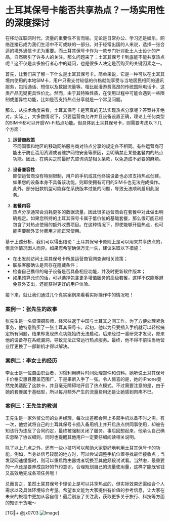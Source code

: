 # 土耳其保号卡能否共享热点？一场实用性的深度探讨

在移动互联网时代，流量的重要性不言而喻。无论是日常办公、学习还是娱乐，网络连接已成为我们生活中不可或缺的一部分。对于经常出国的人来说，选择一张合适的境外通信卡尤为重要。而土耳其保号卡作为一款专门针对赴土人士设计的产品，自然吸引了许多人的关注。那么问题来了：土耳其保号卡到底能不能共享热点呢？这不仅是众多旅行者心中的疑问，也是很多人决定是否购买的关键因素之一。

首先，让我们来了解一下什么是土耳其保号卡。简单来说，它是一种可以在土耳其境内使用的本地SIM卡，用户只需支付较低的价格就能享受与当地居民相同的通讯服务，包括通话、短信以及数据流量等。相比起漫游费高昂的传统国际电话卡，这类产品无疑更具性价比。然而，由于其特殊性质，在使用过程中可能会遇到一些限制或差异性功能，比如是否支持热点分享就是一个常见问题。

那么，从技术角度来看，土耳其保号卡是否真的无法实现热点分享呢？答案并非绝对。实际上，大多数情况下，只要运营商允许并且设备设置正确，理论上任何类型的SIM卡都可以开启Wi-Fi热点功能。但具体到土耳其保号卡，则需要考虑以下几个方面：

1. **运营商政策**  
   不同国家和地区的移动网络服务商对热点分享的规定各不相同。有些运营商可能出于防止滥用资源或者维护网络安全等原因，会明确禁止某些套餐内的热点功能。因此，在购买之前最好先咨询清楚相关条款，以免造成不必要的麻烦。

2. **设备兼容性**  
   即使运营商没有特别限制，用户的手机或其他终端设备也必须支持热点创建。如果您的设备本身不具备该功能，则即使拥有可用的SIM卡也无法完成操作。此外，部分旧款机型可能存在系统版本过低的问题，导致无法顺利启用此服务。

3. **套餐内容**  
   热点分享通常会消耗更多的数据流量，因此很多运营商会在套餐中对此做出明确规定。如果您所持的土耳其保号卡属于低价位的基础套餐，那么很可能已经包含了对热点使用的额外收费项目。在这种情况下，即使能够开启热点，也可能需要额外支付费用才能正常使用。

基于上述分析，我们可以得出结论：土耳其保号卡原则上是可以用来共享热点的，但具体情况因人而异。如果您希望确保万无一失，建议采取以下措施：

- 在出发前访问土耳其保号卡所属运营商官网查询相关政策；
- 联系客服确认是否存在隐藏条件；
- 检查自己携带的电子设备是否具备相应功能，并及时更新软件版本；
- 如果预算允许的话，可以选择包含更多增值服务的高级套餐，这样不仅能够避免意外支出，还能获得更好的用户体验。

接下来，就让我们通过几个真实案例来看看实际操作中的情况吧！

### 案例一：张先生的故事  
张先生是一名资深摄影师，经常往返于中国与土耳其之间工作。为了方便处理紧急事务，他特意购买了一张土耳其保号卡。起初，他以为只要插入手机就可以轻松搞定所有问题，结果却发现热点功能始终无法启动。后来经过一番研究才发现，原来他的设备存在系统漏洞，导致无法正常运行热点服务。最终，他不得不前往当地营业厅更换了一部新机才得以解决。

### 案例二：李女士的经历  
李女士是一位自由职业者，习惯利用碎片时间处理邮件和资料。她听说土耳其保号卡价格实惠且覆盖范围广，于是果断入手了一张。令人惊喜的是，她的iPhone竟然完美适配了这款卡，并且毫无障碍地开启了热点模式。不过需要注意的是，由于她的套餐属于基础型，所以每月额外产生的流量费用还是让她感到肉疼不已。

### 案例三：王先生的教训  
王先生是一家外贸公司的业务经理，每次出差都会带上多部手机以备不时之需。有一次，他尝试将自己的土耳其保号卡插入备用机上并开启热点供同事使用，却被告知该行为违反了合同约定，最终被强制关闭了服务。事后回想起来，他承认自己确实忽略了协议细则，同时也提醒其他用户一定要仔细阅读相关说明。

除了以上几点之外，还有一些小技巧可以帮助大家更好地利用土耳其保号卡的功能。例如，当身处信号较弱的地方时，可以尝试调整手机位置寻找最佳接收点；当发现网速缓慢时，则可以重启路由器或者切换至其他频段试试看。当然啦，最重要的一点还是要养成良好的节约意识，合理规划自己的流量使用量，这样才能既省钱又高效地完成各项任务哦！

总而言之，虽然土耳其保号卡理论上是可以共享热点的，但实际效果还需结合个人需求以及具体环境综合考量。希望本文能为大家提供有价值的参考信息，让大家在未来的旅程中更加从容自信！最后别忘了关注我，获取更多关于旅行、科技等方面的知识干货哦～

[TG💪+ @jx0703 ![Image](https://github.com/user-attachments/assets/dbca1d08-cadb-493c-b0ec-ad6f7a83f270)]